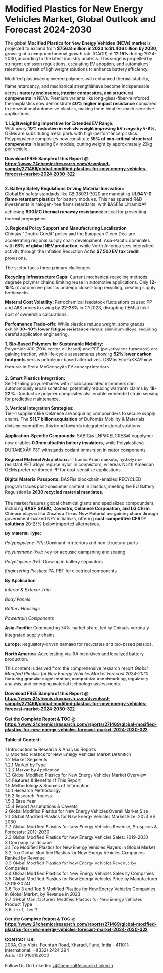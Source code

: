 <h1>Modified Plastics for New Energy Vehicles Market, Global Outlook and Forecast 2024-2030</h1><p>The global <strong>Modified Plastics for New Energy Vehicles (NEVs) market</strong> is projected to expand from <strong>$756.8 million in 2023 to $1.406 billion by 2030</strong>, growing at a compound annual growth rate (CAGR) of <strong>12.15%</strong> during 2024-2030, according to the latest industry analysis. This surge is propelled by stringent emission regulations, escalating EV adoption, and automakers' relentless pursuit of lightweight solutions to enhance battery efficiency.</p><p>Modified plasticsâengineered polymers with enhanced thermal stability, flame retardancy, and mechanical strengthâhave become indispensable across <strong>battery enclosures, interior composites, and structural components</strong> in NEVs. Premium variants like long-glass-fiber-reinforced thermoplastics now demonstrate <strong>40% higher impact resistance</strong> compared to conventional automotive plastics, making them ideal for crash-sensitive applications.</p><p><strong>1. Lightweighting Imperative for Extended EV Range:</strong><br>
With every <strong>10% reduction in vehicle weight improving EV range by 6-8%</strong>, OEMs are substituting metal parts with high-performance plastics. Polypropylene composites now constitute <strong>35% of non-critical structural components</strong> in leading EV models, cutting weight by approximately 20kg per vehicle.</p><div><b>Download FREE Sample of this Report @ 
            <a href="https://www.24chemicalresearch.com/download-sample/271469/global-modified-plastics-for-new-energy-vehicles-forecast-market-2024-2030-322">
            https://www.24chemicalresearch.com/download-sample/271469/global-modified-plastics-for-new-energy-vehicles-forecast-market-2024-2030-322</a></b></div><br><p><strong>2. Battery Safety Regulations Driving Material Innovation:</strong><br>
Global EV safety standards like GB 38031-2020 are mandating <strong>UL94 V-0 flame-retardant plastics</strong> for battery modules. This has spurred R&amp;D investments in halogen-free flame retardants, with BASFâs UltramidÂ® achieving <strong>800Â°C thermal runaway resistance</strong>âcritical for preventing thermal propagation.</p><p><strong>3. Regional Policy Support and Manufacturing Localization:</strong><br>
Chinaâs "Double Credit" policy and the European Green Deal are accelerating regional supply chain development. Asia-Pacific dominates with <strong>68% of global NEV production</strong>, while North America sees intensified activity through the Inflation Reduction Actâs <strong>$7,500 EV tax credit</strong> provisions.</p><p>The sector faces three primary challenges:</p><p><strong>Recycling Infrastructure Gaps:</strong> Current mechanical recycling methods degrade polymer chains, limiting reuse in automotive applications. Only <strong>12-15%</strong> of automotive plastics undergo closed-loop recycling, creating supply bottlenecks.</p><p><strong>Material Cost Volatility:</strong> Petrochemical feedstock fluctuations caused PP and ABS prices to swing by <strong>22-28%</strong> in CY2023, disrupting OEMsâ total cost of ownership calculations.</p><p><strong>Performance Trade-offs:</strong> While plastics reduce weight, some grades exhibit <strong>30-40% lower fatigue resistance</strong> versus aluminum alloys, requiring careful application engineering.</p><p><strong>1. Bio-Based Polymers for Sustainable Mobility:</strong><br>
Polyamide 410 (70% castor-oil based) and PEF (polyethylene furanoate) are gaining traction, with life-cycle assessments showing <strong>52% lower carbon footprints</strong> versus petroleum-based alternatives. DSMâs EcoPaXXÂ® now features in Stella McCartneyâs EV concept interiors.</p><p><strong>2. Smart Plastics Integration:</strong><br>
Self-healing polyurethanes with microcapsulated monomers can autonomously repair scratches, potentially reducing warranty claims by <strong>18-22%</strong>. Conductive polymer composites also enable embedded strain sensing for predictive maintenance.</p><p><strong>3. Vertical Integration Strategies:</strong><br>
Tier-1 suppliers like Celanese are acquiring compounders to secure supply chains. The <strong>$11.7 billion acquisition</strong> of DuPontâs Mobility &amp; Materials division exemplifies this trend towards integrated material solutions.</p><p><strong>Application-Specific Compounds:</strong> SABICâs LNPâ¢ ELCRESâ¢ copolymer now enables <strong>0.3mm ultrathin battery insulators</strong>, while Polyplasticsâ DURANEXÂ® PBT withstands coolant immersion in motor components.</p><p><strong>Regional Material Adaptations:</strong> In humid Asian markets, hydrolysis-resistant PET alloys replace nylon in connectors, whereas North American OEMs prefer reinforced PP for cost-sensitive applications.</p><p><strong>Digital Material Passports:</strong> BASFâs blockchain-enabled RECYCLED program traces post-consumer content in plastics, meeting the EU Battery Regulationâs <strong>2030 recycled material mandates</strong>.</p><p>The market features global chemical giants and specialized compounders, including <strong>BASF, SABIC, Covestro, Celanese Corporation, and LG Chem</strong>. Chinese players like Zhuzhou Times New Material are gaining share through government-backed NEV initiatives, offering <strong>cost-competitive CFRTP solutions</strong> 20-25% below imported alternatives.</p><p><strong>By Material Type:</strong></p><p><em>Polypropylene (PP)</em>: Dominant in interiors and non-structural parts</p><p><em>Polyurethane (PU)</em>: Key for acoustic dampening and seating</p><p><em>Polyethylene (PE)</em>: Growing in battery separators</p><p><em>Engineering Plastics</em>: PA, PBT for electrical components</p><p><strong>By Application:</strong></p><p><em>Interior &amp; Exterior Trim</em></p><p><em>Body Panels</em></p><p><em>Battery Housings</em></p><p><em>Powertrain Components</em></p><p><strong>Asia-Pacific:</strong> Commanding 74% market share, led by Chinaâs vertically integrated supply chains.</p><p><strong>Europe:</strong> Regulatory-driven demand for recyclates and bio-based plastics.</p><p><strong>North America:</strong> Accelerating via IRA incentives and localized battery production.</p><p>This content is derived from the comprehensive research report <em>Global Modified Plastics for New Energy Vehicles Market Forecast 2024-2030</em>, featuring granular segmentation, competitive benchmarking, regulatory analysis, and emerging material technology assessments.</p><div><b>Download FREE Sample of this Report @ 
            <a href="https://www.24chemicalresearch.com/download-sample/271469/global-modified-plastics-for-new-energy-vehicles-forecast-market-2024-2030-322">
            https://www.24chemicalresearch.com/download-sample/271469/global-modified-plastics-for-new-energy-vehicles-forecast-market-2024-2030-322</a></b></div><br><div><b>Get the Complete Report & TOC @ 
            <a href="https://www.24chemicalresearch.com/reports/271469/global-modified-plastics-for-new-energy-vehicles-forecast-market-2024-2030-322">
            https://www.24chemicalresearch.com/reports/271469/global-modified-plastics-for-new-energy-vehicles-forecast-market-2024-2030-322</a></b></div><br>
            <b>Table of Content:</b><p>1 Introduction to Research & Analysis Reports<br />
    1.1 Modified Plastics for New Energy Vehicles Market Definition<br />
    1.2 Market Segments<br />
        1.2.1 Market by Type<br />
        1.2.2 Market by Application<br />
    1.3 Global Modified Plastics for New Energy Vehicles Market Overview<br />
    1.4 Features & Benefits of This Report<br />
    1.5 Methodology & Sources of Information<br />
        1.5.1 Research Methodology<br />
        1.5.2 Research Process<br />
        1.5.3 Base Year<br />
        1.5.4 Report Assumptions & Caveats<br />
2 Global Modified Plastics for New Energy Vehicles Overall Market Size<br />
    2.1 Global Modified Plastics for New Energy Vehicles Market Size: 2023 VS 2030<br />
    2.2 Global Modified Plastics for New Energy Vehicles Revenue, Prospects & Forecasts: 2019-2030<br />
    2.3 Global Modified Plastics for New Energy Vehicles Sales: 2019-2030<br />
3 Company Landscape<br />
    3.1 Top Modified Plastics for New Energy Vehicles Players in Global Market<br />
    3.2 Top Global Modified Plastics for New Energy Vehicles Companies Ranked by Revenue<br />
    3.3 Global Modified Plastics for New Energy Vehicles Revenue by Companies<br />
    3.4 Global Modified Plastics for New Energy Vehicles Sales by Companies<br />
    3.5 Global Modified Plastics for New Energy Vehicles Price by Manufacturer (2019-2024)<br />
    3.6 Top 3 and Top 5 Modified Plastics for New Energy Vehicles Companies in Global Market, by Revenue in 2023<br />
    3.7 Global Manufacturers Modified Plastics for New Energy Vehicles Product Type<br />
    3.8 Tier 1, Tier 2</p><div><b>Get the Complete Report & TOC @ 
            <a href="https://www.24chemicalresearch.com/reports/271469/global-modified-plastics-for-new-energy-vehicles-forecast-market-2024-2030-322">
            https://www.24chemicalresearch.com/reports/271469/global-modified-plastics-for-new-energy-vehicles-forecast-market-2024-2030-322</a></b></div><br><b>CONTACT US:</b><br>
            203A, City Vista, Fountain Road, Kharadi, Pune, India - 411014<br>
            International: +1(332) 2424 294<br>
            Asia: +91 9169162030 <br><br>
            Follow Us On LinkedIn: <a href="https://www.linkedin.com/company/24chemicalresearch/">24ChemicalResearch LinkedIn</a>